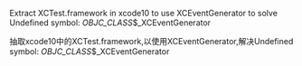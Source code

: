 Extract XCTest.framework in xcode10 to use XCEventGenerator to solve Undefined symbol: _OBJC_CLASS_$_XCEventGenerator



抽取xcode10中的XCTest.framework,以使用XCEventGenerator,解决Undefined symbol: _OBJC_CLASS_$_XCEventGenerator 